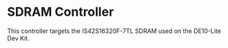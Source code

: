 # SDRAM Controller

This controller targets the IS42S16320F-7TL SDRAM used on the DE10-Lite Dev Kit.

